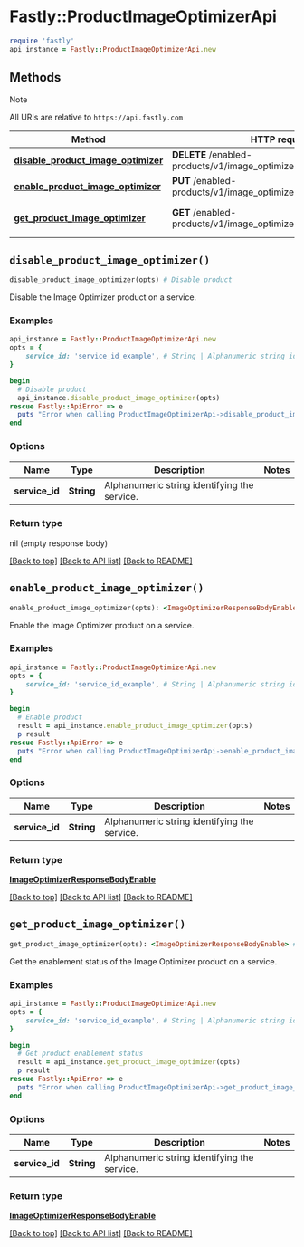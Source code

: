 # Fastly::ProductImageOptimizerApi


```ruby
require 'fastly'
api_instance = Fastly::ProductImageOptimizerApi.new
```

## Methods

> [!NOTE]
> All URIs are relative to `https://api.fastly.com`

Method | HTTP request | Description
------ | ------------ | -----------
[**disable_product_image_optimizer**](ProductImageOptimizerApi.md#disable_product_image_optimizer) | **DELETE** /enabled-products/v1/image_optimizer/services/{service_id} | Disable product
[**enable_product_image_optimizer**](ProductImageOptimizerApi.md#enable_product_image_optimizer) | **PUT** /enabled-products/v1/image_optimizer/services/{service_id} | Enable product
[**get_product_image_optimizer**](ProductImageOptimizerApi.md#get_product_image_optimizer) | **GET** /enabled-products/v1/image_optimizer/services/{service_id} | Get product enablement status


## `disable_product_image_optimizer()`

```ruby
disable_product_image_optimizer(opts) # Disable product
```

Disable the Image Optimizer product on a service.

### Examples

```ruby
api_instance = Fastly::ProductImageOptimizerApi.new
opts = {
    service_id: 'service_id_example', # String | Alphanumeric string identifying the service.
}

begin
  # Disable product
  api_instance.disable_product_image_optimizer(opts)
rescue Fastly::ApiError => e
  puts "Error when calling ProductImageOptimizerApi->disable_product_image_optimizer: #{e}"
end
```

### Options

| Name | Type | Description | Notes |
| ---- | ---- | ----------- | ----- |
| **service_id** | **String** | Alphanumeric string identifying the service. |  |

### Return type

nil (empty response body)

[[Back to top]](#) [[Back to API list]](../../README.md#endpoints)
[[Back to README]](../../README.md)
## `enable_product_image_optimizer()`

```ruby
enable_product_image_optimizer(opts): <ImageOptimizerResponseBodyEnable> # Enable product
```

Enable the Image Optimizer product on a service.

### Examples

```ruby
api_instance = Fastly::ProductImageOptimizerApi.new
opts = {
    service_id: 'service_id_example', # String | Alphanumeric string identifying the service.
}

begin
  # Enable product
  result = api_instance.enable_product_image_optimizer(opts)
  p result
rescue Fastly::ApiError => e
  puts "Error when calling ProductImageOptimizerApi->enable_product_image_optimizer: #{e}"
end
```

### Options

| Name | Type | Description | Notes |
| ---- | ---- | ----------- | ----- |
| **service_id** | **String** | Alphanumeric string identifying the service. |  |

### Return type

[**ImageOptimizerResponseBodyEnable**](ImageOptimizerResponseBodyEnable.md)

[[Back to top]](#) [[Back to API list]](../../README.md#endpoints)
[[Back to README]](../../README.md)
## `get_product_image_optimizer()`

```ruby
get_product_image_optimizer(opts): <ImageOptimizerResponseBodyEnable> # Get product enablement status
```

Get the enablement status of the Image Optimizer product on a service.

### Examples

```ruby
api_instance = Fastly::ProductImageOptimizerApi.new
opts = {
    service_id: 'service_id_example', # String | Alphanumeric string identifying the service.
}

begin
  # Get product enablement status
  result = api_instance.get_product_image_optimizer(opts)
  p result
rescue Fastly::ApiError => e
  puts "Error when calling ProductImageOptimizerApi->get_product_image_optimizer: #{e}"
end
```

### Options

| Name | Type | Description | Notes |
| ---- | ---- | ----------- | ----- |
| **service_id** | **String** | Alphanumeric string identifying the service. |  |

### Return type

[**ImageOptimizerResponseBodyEnable**](ImageOptimizerResponseBodyEnable.md)

[[Back to top]](#) [[Back to API list]](../../README.md#endpoints)
[[Back to README]](../../README.md)

